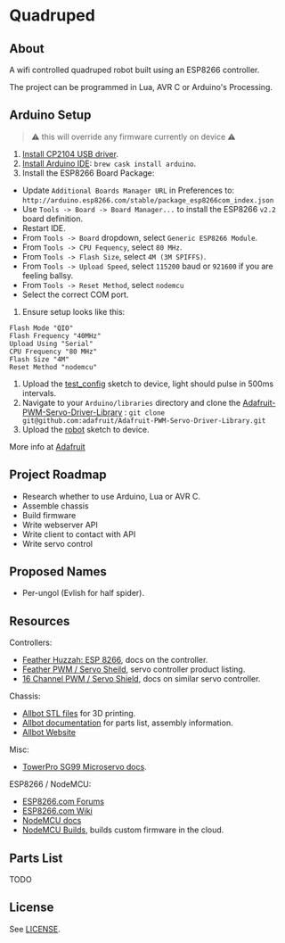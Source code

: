 # Quadruped

## About

A wifi controlled quadruped robot built using an ESP8266 controller.

The project can be programmed in Lua, AVR C or Arduino's Processing.

## Arduino Setup

> :warning: this will override any firmware currently on device :warning:

1. [Install CP2104 USB driver](https://www.silabs.com/products/mcu/Pages/USBtoUARTBridgeVCPDrivers.aspx).
1. [Install Arduino IDE](https://www.arduino.cc/en/Main/Software): `brew cask install arduino`.
1. Install the ESP8266 Board Package:
  - Update `Additional Boards Manager URL` in Preferences to: `http://arduino.esp8266.com/stable/package_esp8266com_index.json`
  - Use `Tools -> Board -> Board Manager...` to install the ESP8266 `v2.2` board definition.
  - Restart IDE.
  - From `Tools -> Board` dropdown, select `Generic ESP8266 Module`.
  - From `Tools -> CPU Fequency`, select `80 MHz`.
  - From `Tools -> Flash Size`, select `4M (3M SPIFFS)`.
  - From `Tools -> Upload Speed`, select `115200` baud or `921600` if you are feeling ballsy.
  - From `Tools -> Reset Method`, select `nodemcu`
  - Select the correct COM port.
1. Ensure setup looks like this:
  ```
  Flash Mode "QIO"
  Flash Frequency "40MHz"
  Upload Using "Serial"
  CPU Frequency "80 MHz"
  Flash Size "4M"
  Reset Method "nodemcu"
  ```
1. Upload the [test_config](/arduino/test_config) sketch to device, light should pulse in 500ms intervals.
1. Navigate to your `Arduino/libraries` directory and clone the [Adafruit-PWM-Servo-Driver-Library](https://github.com/adafruit/Adafruit-PWM-Servo-Driver-Library) : `git clone git@github.com:adafruit/Adafruit-PWM-Servo-Driver-Library.git`
1. Upload the [robot](/arduino/robot) sketch to device.

More info at [Adafruit](https://learn.adafruit.com/adafruit-feather-huzzah-esp8266/using-arduino-ide)

## Project Roadmap

- Research whether to use Arduino, Lua or AVR C.
- Assemble chassis
- Build firmware
- Write webserver API
- Write client to contact with API
- Write servo control

## Proposed Names

- Per-ungol (Evlish for half spider).

## Resources

Controllers:

- [Feather Huzzah: ESP 8266](https://learn.adafruit.com/adafruit-feather-huzzah-esp8266?view=all), docs on the controller.
- [Feather PWM / Servo Sheild](https://www.adafruit.com/products/2928), servo controller product listing.
- [16 Channel PWM / Servo Shield](https://learn.adafruit.com/adafruit-16-channel-pwm-slash-servo-shield?view=all), docs on similar servo controller.

Chassis:

- [Allbot STL files](http://www.thingiverse.com/thing:1434665) for 3D printing.
- [Allbot documentation](http://manuals.velleman.eu/category.php) for parts list, assembly information.
- [Allbot Website](http://www.allbot.eu/)

Misc:

- [TowerPro SG99 Microservo docs](http://www.micropik.com/PDF/SG90Servo.pdf).

ESP8266 / NodeMCU:

- [ESP8266.com Forums](http://www.esp8266.com/)
- [ESP8266.com Wiki](http://www.esp8266.com/wiki)
- [NodeMCU docs](http://nodemcu.readthedocs.io/en/dev/)
- [NodeMCU Builds](http://nodemcu-build.com/), builds custom firmware in the cloud.

## Parts List

TODO

## License

See [LICENSE](/LICENSE).
